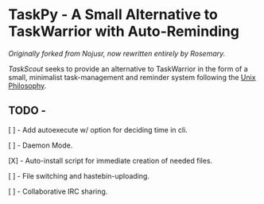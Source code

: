 # TaskPy - A Small Alternative to TaskWarrior with Auto-Reminding
*Originally forked from Nojusr, now rewritten entirely by Rosemary.*

*TaskScout* seeks to provide an alternative to TaskWarrior in the form of a small, minimalist task-management and reminder system following the [Unix Philosophy](https://en.wikipedia.org/wiki/Unix_philosophy). 

## TODO - 

[ ] - Add autoexecute w/ option for deciding time in cli.

[ ] - Daemon Mode.

[X] - Auto-install script for immediate creation of needed files.

[ ] - File switching and hastebin-uploading. 

[ ] -  Collaborative IRC sharing.
